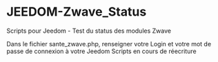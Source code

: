 # JEEDOM-Zwave_Status
Scripts pour Jeedom - Test du status des modules Zwave

Dans le fichier sante_zwave.php, renseigner votre Login et votre mot de passe de connexion à votre Jeedom
Scripts en cours de réecriture
